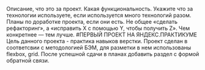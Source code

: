 
Описание, что это за проект. Какая функциональность. Укажите что за технологии используете, если используется много технологий разом.
Планы по доработке проекта, если они есть. Не общее «сделать рефакторинг», а «исправить X с помощью Y, чтобы получить Z». Чем конкретнее — тем лучше.
#ПЕРВЫЙ ПРОЕКТ НА ЯНДЕКС.ПРАКТИКУМЕ  Цель данного проекта - практика навыков верстки.  Проект сделан в соответсвии с методологией БЭМ, для разметки в нем использованы flexbox, grid.  После успешной сдачи в планах добавить раздел с формой обратной связи.
